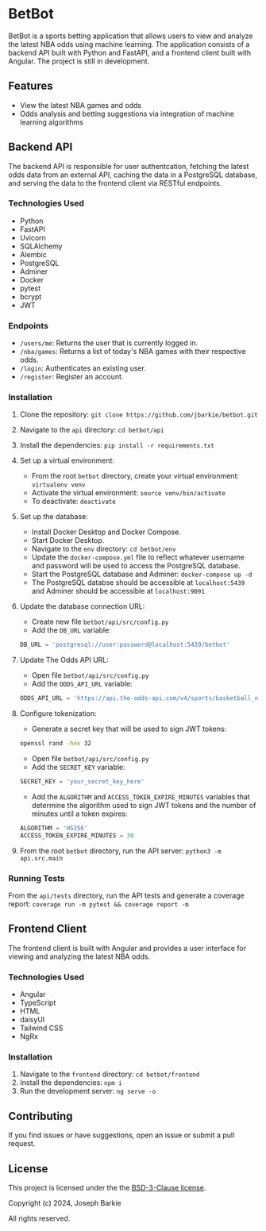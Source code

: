 # BetBot

BetBot is a sports betting application that allows users to view and analyze the latest NBA odds using machine learning. The application consists of a backend API built with Python and FastAPI, and a frontend client built with Angular. The project is still in development.

## Features

- View the latest NBA games and odds
- Odds analysis and betting suggestions via integration of machine learning algorithms

## Backend API

The backend API is responsible for user authentcation, fetching the latest odds data from an external API, caching the data in a PostgreSQL database, and serving the data to the frontend client via RESTful endpoints.

### Technologies Used

- Python
- FastAPI
- Uvicorn
- SQLAlchemy
- Alembic
- PostgreSQL
- Adminer
- Docker
- pytest
- bcrypt
- JWT

### Endpoints

- `/users/me`: Returns the user that is currently logged in.
- `/nba/games`: Returns a list of today's NBA games with their respective odds.
- `/login`: Authenticates an existing user.
- `/register`: Register an account.

### Installation

1. Clone the repository: `git clone https://github.com/jbarkie/betbot.git`
2. Navigate to the `api` directory: `cd betbot/api`
3. Install the dependencies: `pip install -r requirements.txt`
4. Set up a virtual environment:
   - From the root `betbot` directory, create your virtual environment: `virtualenv venv`
   - Activate the virtual environment: `source venv/bin/activate`
   - To deactivate: `deactivate`
5. Set up the database:
   - Install Docker Desktop and Docker Compose.
   - Start Docker Desktop.
   - Navigate to the `env` directory: `cd betbot/env`
   - Update the `docker-compose.yml` file to reflect whatever username and password will be used to access the PostgreSQL database.
   - Start the PostgreSQL database and Adminer: `docker-compose up -d`
   - The PostgreSQL databse should be accessible at `localhost:5439` and Adminer should be accessible at `localhost:9091`
6. Update the database connection URL:
   - Create new file `betbot/api/src/config.py`
   - Add the `DB_URL` variable:
   ```python
   DB_URL = 'postgresql://user:password@localhost:5439/betbot'
   ```
7. Update The Odds API URL:
   - Open file `betbot/api/src/config.py`
   - Add the `ODDS_API_URL` variable:
   ```python
   ODDS_API_URL = 'https://api.the-odds-api.com/v4/sports/basketball_nba/odds/?apiKey=' + YOUR_API_KEY + '&regions=us&markets=h2h&bookmakers=fanduel'
   ```
8. Configure tokenization:

   - Generate a secret key that will be used to sign JWT tokens:

   ```bash
   openssl rand -hex 32
   ```

   - Open file `betbot/api/src/config.py`
   - Add the `SECRET_KEY` variable:

   ```python
   SECRET_KEY = 'your_secret_key_here'
   ```

   - Add the `ALGORITHM` and `ACCESS_TOKEN_EXPIRE_MINUTES` variables that determine the algorithm used to sign JWT tokens and the number of minutes until a token expires:

   ```python
   ALGORITHM = 'HS256'
   ACCESS_TOKEN_EXPIRE_MINUTES = 30
   ```

9. From the root `betbot` directory, run the API server: `python3 -m api.src.main`

### Running Tests

From the `api/tests` directory, run the API tests and generate a coverage report: `coverage run -m pytest && coverage report -m`

## Frontend Client

The frontend client is built with Angular and provides a user interface for viewing and analyzing the latest NBA odds.

### Technologies Used

- Angular
- TypeScript
- HTML
- daisyUI
- Tailwind CSS
- NgRx

### Installation

1. Navigate to the `frontend` directory: `cd betbot/frontend`
2. Install the dependencies: `npm i`
3. Run the development server: `ng serve -o`

## Contributing

If you find issues or have suggestions, open an issue or submit a pull request.

## License

This project is licensed under the the [BSD-3-Clause license](LICENSE).

Copyright (c) 2024, Joseph Barkie

All rights reserved.
